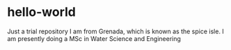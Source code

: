 # hello-world
Just a trial repository 
I am from Grenada, which is known as the spice isle. I am presently doing a MSc in Water Science and Engineering
